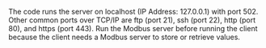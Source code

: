 The code runs the server on localhost (IP Address: 127.0.0.1) with port 502. Other common ports over TCP/IP are ftp (port 21), ssh (port 22), http (port 80), and https (port 443). Run the Modbus server before running the client because the client needs a Modbus server to store or retrieve values.
